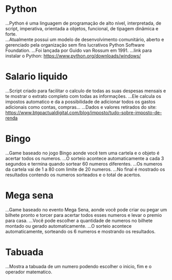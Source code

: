 # Python

...Python é uma linguagem de programação de alto nível, interpretada, de script, imperativa, orientada a objetos, funcional, de tipagem dinâmica e forte.  
...Atualmente possui um modelo de desenvolvimento comunitário, aberto e gerenciado pela organização sem fins lucrativos Python Software Foundation. 
...Foi lançada por Guido van Rossum em 1991.
...link para instalar o Python: https://www.python.org/downloads/windows/

# Salario liquido

...Script criado para facilitar o calculo de todas as suas despesas mensais e te mostrar o extrato completo com todas as informações.
...Ele calcula os impostos automatico e da a possibilidade de adicionar todos os gastos adicionais como contas, compras...
...Dados e valores retirados do site: https://www.btgpactualdigital.com/blog/imposto/tudo-sobre-imposto-de-renda

# Bingo

...Game baseado no jogo Bingo aonde você tem uma cartela e o objeto é acertar todos os numeros.
...O sorteio acontece automaticamente a cada 3 segundos e termina quando sortear 60 numeros diferentes. 
...Os numeros da cartela vai de 1 a 80 com limite de 20 numeros. 
...No final é mostrado os resultados contendo os numeros sorteados e o total de acertos.

# Mega sena

...Game baseado no evento Mega Sena, aonde você pode criar ou pegar um bilhete pronto e torcer para acertar todos esses numeros e levar o premio para casa.
...Você pode escolher a quantidade de numeros no bilhete montado ou gerado automaticamente.
...O sorteio acontece automaticamente, sorteando os 6 numeros e mostrando os resultados.

# Tabuada

...Mostra a tabuada de um numero podendo escolher o inicio, fim e o operador matematico.
